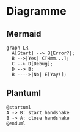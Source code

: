 # Diagramme

## Mermaid

``` mermaid
graph LR
  A[Start] --> B{Error?};
  B -->|Yes| C[Hmm...];
  C --> D[Debug];
  D --> B;
  B ---->|No| E[Yay!];
```

## Plantuml

```puml
@startuml
A -> B: start handshake
B -> A: close handshake
@enduml
```